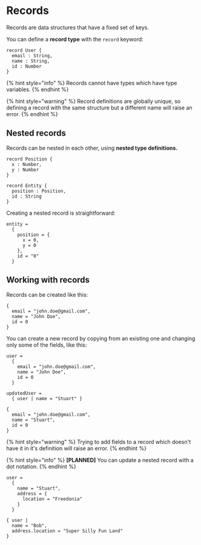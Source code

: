 # Records

Records are data structures that have a fixed set of keys.

You can define a **record type** with the `record` keyword:

```text
record User {
  email : String,
  name : String,
  id : Number
}
```

{% hint style="info" %}
Records cannot have types which have type variables.
{% endhint %}

{% hint style="warning" %}
Record definitions are globally unique, so defining a record with the same structure but a different name will raise an error.
{% endhint %}

## Nested records

Records can be nested in each other, using **nested type definitions.**

```text
record Position {
  x : Number,
  y : Number
}

record Entity {
  position : Position,
  id : String
}
```

Creating a nested record is straightforward:

```text
entity =
  {
    position = {
      x = 0,
      y = 0
    },
    id = "0"
  }
```

## Working with records

Records can be created like this:

```text
{
  email = "john.doe@gmail.com",
  name = "John Doe",
  id = 0
}
```

You can create a new record by copying from an existing one and changing only some of the fields, like this:

```text
user =
  {
    email = "john.doe@gmail.com",
    name = "John Doe",
    id = 0
  }

updatedUser =
  { user | name = "Stuart" }

{
  email = "john.doe@gmail.com",
  name = "Stuart",
  id = 0
}
```

{% hint style="warning" %}
Trying to add fields to a record which doesn't have it in it's definition will raise an error.
{% endhint %}

{% hint style="info" %}
**\[PLANNED\]** You can update a nested record with a dot notation.
{% endhint %}

```text
user =
  {
    name = "Stuart",
    address = {
      location = "Freedonia"
    }
  }

{ user |
  name = "Bob",  
  address.location = "Super Silly Fun Land"
}
```

